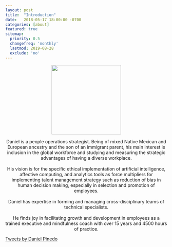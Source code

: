 ```yaml
---
layout: post
title:  "Introduction"
date:   2018-05-17 18:00:00 -0700
categories: [about]
featured: true
sitemap:
  priority: 0.5
  changefreq: 'monthly'
  lastmod: 2019-08-28
  exclude: 'no'
---
```


<p align="center">
  <img src="https://pinedo.org/assets/png/dpinedo_photo.png" height="216" width="216">
</p>

<p align="center">
Daniel is a people operations strategist. Being of mixed Native Mexican and European ancestry and the son of an immigrant parent, his main interest is inclusion in the global workforce and studying and measuring the strategic advantages of having a diverse workplace.
<br><br>
His vision is for the specific ethical implementation of artificial intelligence, affective computing, and analytics tools as force multipliers for implementing talent management strategy such as reduction of bias in human decision making, especially in selection and promotion of employees.
<br><br>
Daniel has expertise in forming and managing cross-disciplinary teams of technical specialists.
<br><br>
He finds joy in facilitating growth and development in employees as a trained executive and mindfulness coach with over 15 years and 4500 hours of practice.
</p>

<a class="twitter-timeline" href="https://twitter.com/pinedo_dot_org?ref_src=twsrc%5Etfw">Tweets by Daniel Pinedo</a> <script async src="https://platform.twitter.com/widgets.js" charset="utf-8"></script>
